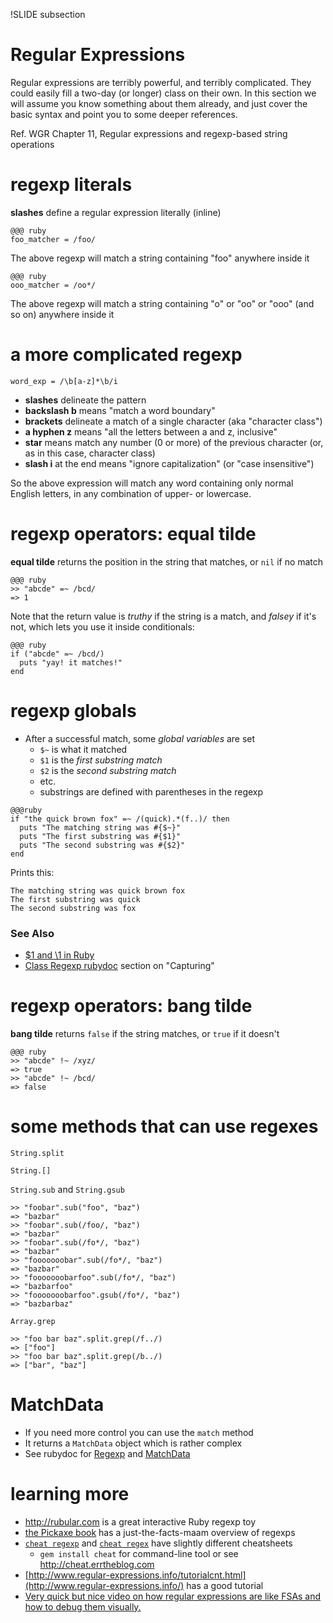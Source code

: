 !SLIDE subsection
# Regular Expressions

Regular expressions are terribly powerful, and terribly complicated. They could easily fill a two-day (or longer) class on their own. In this section we will assume you know something about them already, and just cover the basic syntax and point you to some deeper references.

Ref. WGR Chapter 11, Regular expressions and regexp-based string operations

# regexp literals

**slashes** define a regular expression literally (inline)

    @@@ ruby
    foo_matcher = /foo/
    
The above regexp will match a string containing "foo" anywhere inside it

    @@@ ruby
    ooo_matcher = /oo*/

The above regexp will match a string containing "o" or "oo" or "ooo" (and so on) anywhere inside it

# a more complicated regexp

    word_exp = /\b[a-z]*\b/i

* **slashes** delineate the pattern
* **backslash b** means "match a word boundary"
* **brackets** delineate a match of a single character (aka "character class")
* **a hyphen z** means "all the letters between a and z, inclusive"
* **star** means match any number (0 or more) of the previous character (or, as in this case, character class)
* **slash i** at the end means "ignore capitalization" (or "case insensitive")

So the above expression will match any word containing only normal English letters, in any combination of upper- or lowercase.

# regexp operators: equal tilde

**equal tilde** returns the position in the string that matches, or `nil` if no match

    @@@ ruby
    >> "abcde" =~ /bcd/
    => 1
    
Note that the return value is *truthy* if the string is a match, and *falsey* if it's not, which lets you use it inside conditionals:

    @@@ ruby
    if ("abcde" =~ /bcd/)
      puts "yay! it matches!"
    end

# regexp globals

* After a successful match, some *global variables* are set
  * `$~` is what it matched
  * `$1` is the *first substring match*
  * `$2` is the *second substring match*
  * etc.
  * substrings are defined with parentheses in the regexp

```
@@@ruby
if "the quick brown fox" =~ /(quick).*(f..)/ then
  puts "The matching string was #{$~}"
  puts "The first substring was #{$1}"
  puts "The second substring was #{$2}"
end
```

Prints this:

```
The matching string was quick brown fox
The first substring was quick
The second substring was fox
```

### See Also

  * [$1 and \1 in Ruby](http://stackoverflow.com/questions/288573/1-and-1-in-ruby)
  * [Class Regexp rubydoc](http://ruby-doc.org/core-1.9.3/Regexp.html) section on "Capturing"

# regexp operators: bang tilde
    
**bang tilde** returns `false` if the string matches, or `true` if it doesn't

    @@@ ruby
    >> "abcde" !~ /xyz/
    => true
    >> "abcde" !~ /bcd/
    => false

# some methods that can use regexes

`String.split`
  
`String.[]`

`String.sub` and `String.gsub`

    >> "foobar".sub("foo", "baz")
    => "bazbar"
    >> "foobar".sub(/foo/, "baz")
    => "bazbar"
    >> "foobar".sub(/fo*/, "baz")
    => "bazbar"
    >> "fooooooobar".sub(/fo*/, "baz")
    => "bazbar"
    >> "fooooooobarfoo".sub(/fo*/, "baz")
    => "bazbarfoo"
    >> "fooooooobarfoo".gsub(/fo*/, "baz")
    => "bazbarbaz"
    

`Array.grep`

    >> "foo bar baz".split.grep(/f../)
    => ["foo"]
    >> "foo bar baz".split.grep(/b../)
    => ["bar", "baz"]
    

# MatchData

* If you need more control you can use the `match` method
* It returns a `MatchData` object which is rather complex
* See rubydoc for [Regexp](http://ruby-doc.org/core-1.9.3/Regexp.html) and
[MatchData](http://ruby-doc.org/core-1.9.3/MatchData.html)

# learning more

* <http://rubular.com> is a great interactive Ruby regexp toy
* [the Pickaxe book](http://www.ruby-doc.org/docs/ProgrammingRuby/html/language.html#UJ) has a just-the-facts-maam overview of regexps
* [`cheat regexp`](http://cheat.errtheblog.com/s/regexp) and [`cheat regex`](http://cheat.errtheblog.com/s/regex) have slightly different cheatsheets
  * `gem install cheat` for command-line tool or see <http://cheat.errtheblog.com>
* [http://www.regular-expressions.info/tutorialcnt.html](http://www.regular-expressions.info/) has a good tutorial
* [Very quick but nice video on how regular expressions are like FSAs and how to debug them visually.](https://www.youtube.com/watch?v=hprXxJHQVfQ)
